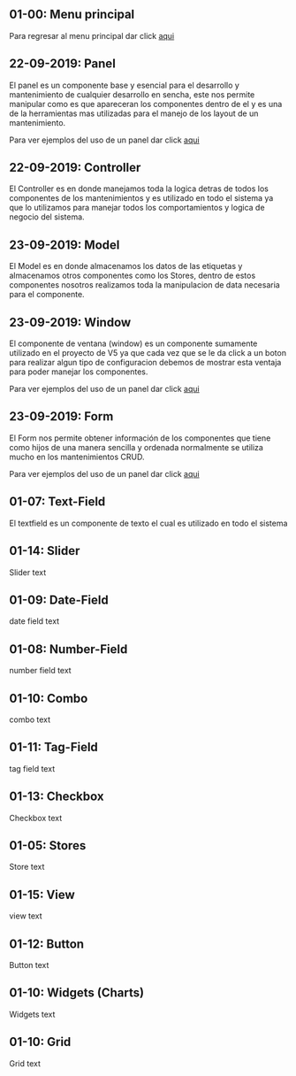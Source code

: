 ## 01-00: Menu principal

Para regresar al menu principal dar click 
[aqui](../directory.md)

## 22-09-2019: Panel

El panel es un componente base y esencial para el desarrollo y mantenimiento 
de cualquier desarrollo en sencha, este nos permite manipular como es que 
apareceran los componentes dentro de el y es una de la herramientas mas
utilizadas para el manejo de los layout de un mantenimiento. 

Para ver ejemplos del uso de un panel dar click [aqui](comparisons/panel/panel.md)

## 22-09-2019: Controller

El Controller es en donde manejamos toda la logica detras de todos los
componentes de los mantenimientos y es utilizado en todo el sistema ya que
lo utilizamos para manejar todos los comportamientos y logica
de negocio del sistema.

## 23-09-2019: Model

El Model es en donde almacenamos los datos de las etiquetas y almacenamos otros
componentes como los Stores, dentro de estos componentes nosotros realizamos 
toda la manipulacion de data necesaria para el componente.

## 23-09-2019: Window

El componente de ventana (window) es un componente sumamente utilizado en el 
proyecto de V5 ya que cada vez que se le da click a un boton para realizar 
algun tipo de configuracion debemos de mostrar esta ventaja para poder
manejar los componentes.

Para ver ejemplos del uso de un panel dar click [aqui](comparisons/window/window.md) 

## 23-09-2019: Form

El Form nos permite obtener información de los componentes que tiene como 
hijos de una manera sencilla y ordenada normalmente se utiliza mucho en 
los mantenimientos CRUD.

Para ver ejemplos del uso de un panel dar click [aqui](comparisons/Form/form.md)

## 01-07: Text-Field

El textfield es un componente de texto el cual es utilizado en todo el sistema

## 01-14: Slider

Slider text 

## 01-09: Date-Field

date field text

## 01-08: Number-Field

number field text

## 01-10: Combo

combo text

## 01-11: Tag-Field

tag field text

## 01-13: Checkbox

Checkbox text

## 01-05: Stores

Store text

## 01-15: View

view text

## 01-12: Button

Button text

## 01-10: Widgets (Charts)

Widgets text

## 01-10: Grid

Grid text  